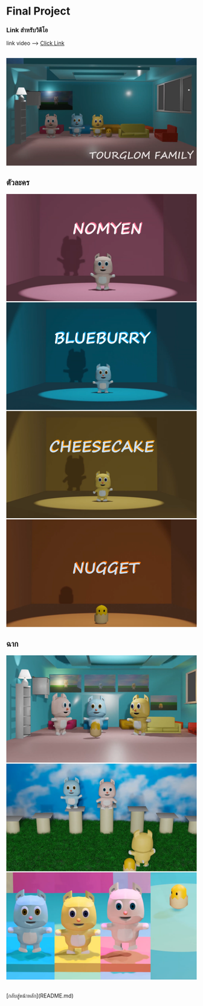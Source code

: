 # Final Project

### Link สำหรับวิดีโอ
link video --> [Click Link](https://youtu.be/OyZQZT3nxxk)<br>
<br>


<img src="image/project/p1.png"><br>
## ตัวละคร
<img src="image/project/p2.png"><br>
<img src="image/project/p3.png"><br>
<img src="image/project/p4.png"><br>
<img src="image/project/p5.png"><br>
## ฉาก
<img src="image/project/p6.png"><br>
<img src="image/project/p7.png"><br>
<img src="image/project/p8.png"><br>


<br>
[กลับสู่หน้าหลัก](README.md)<br>
